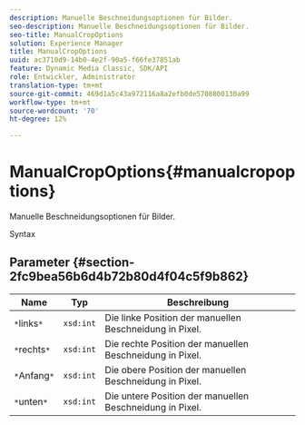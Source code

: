 ```yaml
---
description: Manuelle Beschneidungsoptionen für Bilder.
seo-description: Manuelle Beschneidungsoptionen für Bilder.
seo-title: ManualCropOptions
solution: Experience Manager
title: ManualCropOptions
uuid: ac3710d9-14b0-4e2f-90a5-f66fe37851ab
feature: Dynamic Media Classic, SDK/API
role: Entwickler, Administrator
translation-type: tm+mt
source-git-commit: 469d1a5c43a972116a8a2efb0de5708800130a99
workflow-type: tm+mt
source-wordcount: '70'
ht-degree: 12%

---
```



# ManualCropOptions{#manualcropoptions}

Manuelle Beschneidungsoptionen für Bilder.

Syntax

## Parameter {#section-2fc9bea56b6d4b72b80d4f04c5f9b862}

| Name | Typ | Beschreibung |
|---|---|---|
| `*`links`*` | `xsd:int` | Die linke Position der manuellen Beschneidung in Pixel. |
| `*`rechts`*` | `xsd:int` | Die rechte Position der manuellen Beschneidung in Pixel. |
| `*`Anfang`*` | `xsd:int` | Die obere Position der manuellen Beschneidung in Pixel. |
| `*`unten`*` | `xsd:int` | Die untere Position der manuellen Beschneidung in Pixel. |

